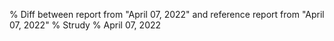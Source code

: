 % Diff between report from "April 07, 2022" and reference report from "April 07, 2022"
% Strudy
% April 07, 2022


